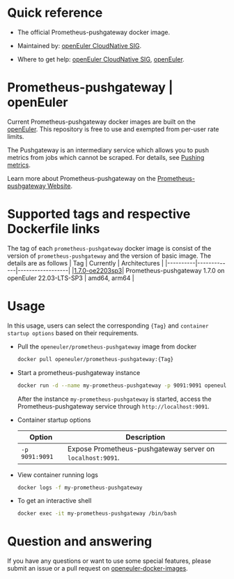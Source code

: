 # Quick reference

- The official Prometheus-pushgateway docker image.

- Maintained by: [openEuler CloudNative SIG](https://gitee.com/openeuler/cloudnative).

- Where to get help: [openEuler CloudNative SIG](https://gitee.com/openeuler/cloudnative), [openEuler](https://gitee.com/openeuler/community).

# Prometheus-pushgateway | openEuler
Current Prometheus-pushgateway docker images are built on the [openEuler](https://repo.openeuler.org/). This repository is free to use and exempted from per-user rate limits.

The Pushgateway is an intermediary service which allows you to push metrics from jobs which cannot be scraped. For details, see [Pushing metrics](https://prometheus.io/docs/instrumenting/pushing/).

Learn more about Prometheus-pushgateway on the [Prometheus-pushgateway Website](https://prometheus.io/docs/practices/pushing/).

# Supported tags and respective Dockerfile links
The tag of each `prometheus-pushgateway` docker image is consist of the version of `prometheus-pushgateway` and the version of basic image. The details are as follows
|    Tag   |  Currently  |   Architectures  |
|----------|-------------|------------------|
|[1.7.0-oe2203sp3](https://gitee.com/openeuler/openeuler-docker-images/blob/master/prometheus-pushgateway/1.7.0/22.03-lts-sp3/Dockerfile)| Prometheus-pushgateway 1.7.0 on openEuler 22.03-LTS-SP3 | amd64, arm64 |

# Usage
In this usage, users can select the corresponding `{Tag}` and `container startup options` based on their requirements.

- Pull the `openeuler/prometheus-pushgateway` image from docker

	```bash
	docker pull openeuler/prometheus-pushgateway:{Tag}
	```
	
- Start a prometheus-pushgateway instance

	```bash
	docker run -d --name my-prometheus-pushgateway -p 9091:9091 openeuler/prometheus-pushgateway:{Tag}
	```
	After the instance `my-prometheus-pushgateway` is started, access the Prometheus-pushgateway service through `http://localhost:9091`.

- Container startup options

	| Option | Description |
	|--|--|
	| `-p 9091:9091` | Expose Prometheus-pushgateway server on `localhost:9091`. |

- View container running logs

	```bash
	docker logs -f my-prometheus-pushgateway
	```

- To get an interactive shell

	```bash
	docker exec -it my-prometheus-pushgateway /bin/bash
	```

# Question and answering
If you have any questions or want to use some special features, please submit an issue or a pull request on [openeuler-docker-images](https://gitee.com/openeuler/openeuler-docker-images).